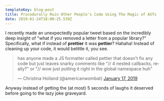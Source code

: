 ```yaml
---
templateKey: blog-post
title: Procedurally Ruin Other People's Code Using The Magic of ASTs
date: 2019-01-24T18:00:25.539Z
---
```

I recently made an unexpectedly popular tweet based on the incredibly deep insight of "what if you removed a letter from a popular library?"  Specifically, what if instead of **prettier** it was **pettier**?  Hahaha!  Instead of cleaning up your code, it would belittle it, you see.

<blockquote class="twitter-tweet" data-lang="en"><p lang="en" dir="ltr">has anyone made a JS formatter called pettier that doesn&#39;t fix any code but just leaves snarky comments like &quot;// 4 nested callbacks, really?&quot; or &quot;// wow just putting it right in the global namespace huh&quot;</p>&mdash; Christina Holland (@americanwombat) <a href="https://twitter.com/americanwombat/status/1086045699437846528?ref_src=twsrc%5Etfw">January 17, 2019</a></blockquote>

<script async src="https://platform.twitter.com/widgets.js" charset="utf-8"></script>

Anyway instead of getting the (at most) 5 seconds of laughs it deserved before going to the lazy joke graveyard.
